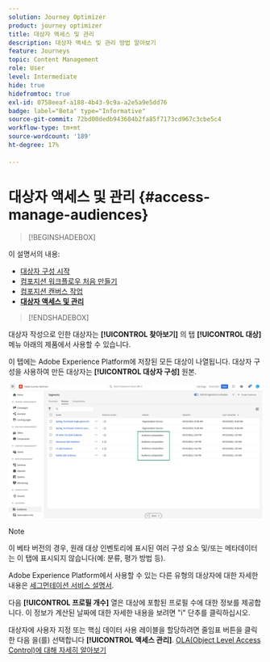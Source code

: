 ```yaml
---
solution: Journey Optimizer
product: journey optimizer
title: 대상자 액세스 및 관리
description: 대상자 액세스 및 관리 방법 알아보기
feature: Journeys
topic: Content Management
role: User
level: Intermediate
hide: true
hidefromtoc: true
exl-id: 0758eeaf-a188-4b43-9c9a-a2e5a9e5dd76
badge: label="Beta" type="Informative"
source-git-commit: 72bd00dedb943604b2fa85f7173cd967c3cbe5c4
workflow-type: tm+mt
source-wordcount: '189'
ht-degree: 17%

---
```


# 대상자 액세스 및 관리 {#access-manage-audiences}

>[!BEGINSHADEBOX]

이 설명서의 내용:

* [대상자 구성 시작](get-started-audience-orchestration.md)
* [컴포지션 워크플로우 처음 만들기](create-compositions.md)
* [컴포지션 캔버스 작업](composition-canvas.md)
* **[대상자 액세스 및 관리](access-audiences.md)**

>[!ENDSHADEBOX]

대상자 작성으로 인한 대상자는 **[!UICONTROL 찾아보기]** 의 탭 **[!UICONTROL 대상]** 메뉴 아래의 제품에서 사용할 수 있습니다.

이 탭에는 Adobe Experience Platform에 저장된 모든 대상이 나열됩니다. 대상자 구성을 사용하여 만든 대상자는 **[!UICONTROL 대상자 구성]** 원본.

![](assets/audiences-list.png)

>[!NOTE]
>
>이 베타 버전의 경우, 원래 대상 인벤토리에 표시된 여러 구성 요소 및/또는 메타데이터는 이 탭에 표시되지 않습니다(예: 분류, 평가 방법 등).
>
>Adobe Experience Platform에서 사용할 수 있는 다른 유형의 대상자에 대한 자세한 내용은 [세그먼테이션 서비스 설명서](https://experienceleague.adobe.com/docs/experience-platform/segmentation/ui/overview.html).

다음 **[!UICONTROL 프로필 개수]** 열은 대상에 포함된 프로필 수에 대한 정보를 제공합니다. 이 정보가 계산된 날짜에 대한 자세한 내용을 보려면 &quot;i&quot; 단추를 클릭하십시오.

대상자에 사용자 지정 또는 핵심 데이터 사용 레이블을 할당하려면 줄임표 버튼을 클릭한 다음 을(를) 선택합니다 **[!UICONTROL 액세스 관리]**. [OLA(Object Level Access Control)에 대해 자세히 알아보기](../administration/object-based-access.md)

<!--
-edit an audience?
-->
